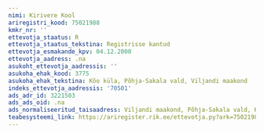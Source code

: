 ```yaml
---
nimi: Kirivere Kool
ariregistri_kood: 75021988
kmkr_nr: ''
ettevotja_staatus: R
ettevotja_staatus_tekstina: Registrisse kantud
ettevotja_esmakande_kpv: 04.12.2000
ettevotja_aadress: .na
asukoht_ettevotja_aadressis: ''
asukoha_ehak_kood: 3775
asukoha_ehak_tekstina: Kõo küla, Põhja-Sakala vald, Viljandi maakond
indeks_ettevotja_aadressis: '70501'
ads_adr_id: 3221503
ads_ads_oid: .na
ads_normaliseeritud_taisaadress: Viljandi maakond, Põhja-Sakala vald, Kõo küla
teabesysteemi_link: https://ariregister.rik.ee/ettevotja.py?ark=75021988&ref=rekvisiidid
---
```

